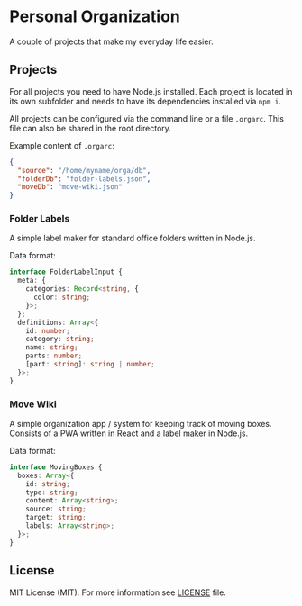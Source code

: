 # Personal Organization

A couple of projects that make my everyday life easier.

## Projects

For all projects you need to have Node.js installed. Each project is located in its own subfolder and needs to have its dependencies installed via `npm i`.

All projects can be configured via the command line or a file `.orgarc`. This file can also be shared in the root directory.

Example content of `.orgarc`:

```json
{
  "source": "/home/myname/orga/db",
  "folderDb": "folder-labels.json",
  "moveDb": "move-wiki.json"
}
```

### Folder Labels

A simple label maker for standard office folders written in Node.js.

Data format:

```ts
interface FolderLabelInput {
  meta: {
    categories: Record<string, {
      color: string;
    }>;
  };
  definitions: Array<{
    id: number;
    category: string;
    name: string;
    parts: number;
    [part: string]: string | number;
  }>;
}
```

### Move Wiki

A simple organization app / system for keeping track of moving boxes. Consists of a PWA written in React and a label maker in Node.js.

Data format:

```ts
interface MovingBoxes {
  boxes: Array<{
    id: string;
    type: string;
    content: Array<string>;
    source: string;
    target: string;
    labels: Array<string>;
  }>;
}
```

## License

MIT License (MIT). For more information see [LICENSE](./LICENSE) file.
